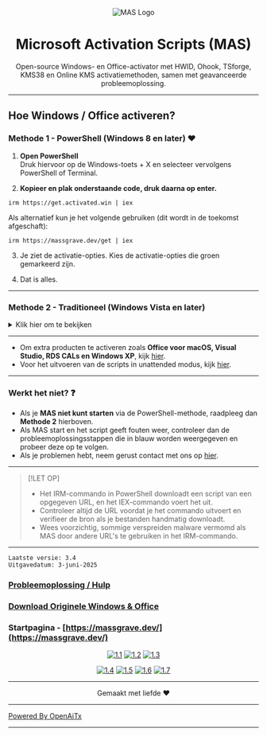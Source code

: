 <p align="center"><img src="https://massgrave.dev/img/logo_small.png" alt="MAS Logo"></p>

<h1 align="center">Microsoft  Activation  Scripts (MAS)</h1>

<p align="center">Open-source Windows- en Office-activator met HWID, Ohook, TSforge, KMS38 en Online KMS activatiemethoden, samen met geavanceerde probleemoplossing.</p>

<hr>
  
## Hoe Windows / Office activeren?

### Methode 1 - PowerShell (Windows 8 en later) ❤️

1.   **Open PowerShell**  
	Druk hiervoor op de Windows-toets + X en selecteer vervolgens PowerShell of Terminal.

2.   **Kopieer en plak onderstaande code, druk daarna op enter.**  
```
irm https://get.activated.win | iex
```
Als alternatief kun je het volgende gebruiken (dit wordt in de toekomst afgeschaft):  
```
irm https://massgrave.dev/get | iex
```

3.   Je ziet de activatie-opties. Kies de activatie-opties die groen gemarkeerd zijn.

4.   Dat is alles.

---

### Methode 2 - Traditioneel (Windows Vista en later)

<details>
  <summary>Klik hier om te bekijken</summary>
  
1.   Download het bestand via een van de onderstaande links:  
`https://github.com/massgravel/Microsoft-Activation-Scripts/archive/refs/heads/master.zip`  
of  
`https://git.activated.win/massgrave/Microsoft-Activation-Scripts/archive/master.zip`
2.   Klik met de rechtermuisknop op het gedownloade zip-bestand en pak het uit.
3.   Zoek in de uitgepakte map de map genaamd `All-In-One-Version`.
4.   Voer het bestand uit met de naam `MAS_AIO.cmd`.
5.   Je ziet de activatie-opties. Volg de instructies op het scherm.
6.   Dat is alles.

</details>

---

- Om extra producten te activeren zoals **Office voor macOS, Visual Studio, RDS CALs en Windows XP**, kijk [hier](https://massgrave.dev/unsupported_products_activation).
- Voor het uitvoeren van de scripts in unattended modus, kijk [hier](https://massgrave.dev/command_line_switches).

---

### Werkt het niet? ❓

- Als je **MAS niet kunt starten** via de PowerShell-methode, raadpleeg dan **Methode 2** hierboven.
- Als MAS start en het script geeft fouten weer, controleer dan de probleemoplossingsstappen die in blauw worden weergegeven en probeer deze op te volgen.
- Als je problemen hebt, neem gerust contact met ons op [hier](https://massgrave.dev/troubleshoot).

---

> [!LET OP]
>
> - Het IRM-commando in PowerShell downloadt een script van een opgegeven URL, en het IEX-commando voert het uit.
> - Controleer altijd de URL voordat je het commando uitvoert en verifieer de bron als je bestanden handmatig downloadt.
> - Wees voorzichtig, sommige verspreiden malware vermomd als MAS door andere URL's te gebruiken in het IRM-commando.

---

```
Laatste versie: 3.4
Uitgavedatum: 3-juni-2025
```

### [Probleemoplossing / Hulp](https://massgrave.dev/troubleshoot)
### [Download Originele Windows & Office](https://massgrave.dev/genuine-installation-media)
### Startpagina - [https://massgrave.dev/](https://massgrave.dev/)

<div align="center">
  
[![1.1]][1]
[![1.2]][2]
[![1.3]][3]

</div>

<div align="center">
  
[![1.4]][4]
[![1.5]][5]
[![1.6]][6]
[![1.7]][7]

</div>

[1.1]: https://massgrave.dev/img/logo_github.png (GitHub)
[1.2]: https://massgrave.dev/img/logo_azuredevops.png (AzureDevOps)
[1.3]: https://massgrave.dev/img/logo_gitea.png (Zelf-gehoste Git)

[1.4]: https://massgrave.dev/img/logo_discord.png (Chat met ons zonder registratie)
[1.5]: https://massgrave.dev/img/logo_reddit.png (Reddit)
[1.6]: https://massgrave.dev/img/logo_bluesky.png (Bluesky)
[1.7]: https://massgrave.dev/img/logo_x.png (Twitter)

[1]: https://github.com/massgravel/Microsoft-Activation-Scripts
[2]: https://dev.azure.com/massgrave/_git/Microsoft-Activation-Scripts
[3]: https://git.activated.win/massgrave/Microsoft-Activation-Scripts
[4]: https://discord.gg/j2yFsV5ZVC
[5]: https://www.reddit.com/r/MAS_Activator
[6]: https://bsky.app/profile/massgrave.dev
[7]: https://twitter.com/massgravel

---

<p align="center">Gemaakt met liefde ❤️</p>

---

[Powered By OpenAiTx](https://github.com/OpenAiTx/OpenAiTx)

---